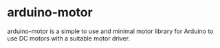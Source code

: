 arduino-motor
=============

arduino-motor is a simple to use and minimal motor library for Arduino to use DC motors with a suitable motor driver.

